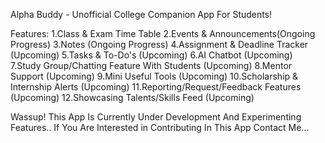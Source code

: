 Alpha Buddy - Unofficial College Companion App For Students!

Features:
1.Class & Exam Time Table
2.Events & Announcements(Ongoing Progress)
3.Notes (Ongoing Progress)
4.Assignment & Deadline Tracker (Upcoming)
5.Tasks & To-Do's (Upcoming)
6.AI Chatbot (Upcoming)
7.Study Group/Chatting Feature With Students (Upcoming)
8.Mentor Support (Upcoming)
9.Mini Useful Tools (Upcoming)
10.Scholarship & Internship Alerts (Upcoming)
11.Reporting/Request/Feedback Features (Upcoming)
12.Showcasing Talents/Skills Feed (Upcoming)

Wassup! This App Is Currently Under Development And Experimenting Features..
If You Are Interested in Contributing In This App Contact Me...
